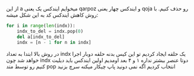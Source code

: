 
از این a میخوایم ایندکس یک یعنی qarpoz و ایندکس چهار یعنی qoja رو حذف کنیم. با روش کاهش ایندکس کد به این شکل میشه:

```python
for i in range(len(indx)):
    indx_to_del = indx.pop(0)
    del a[indx_to_del]
    indx = [n - 1 for n in indx]
```

در روش بالا ابتدا به تعداد indx یک حلقه ایجاد کردیم تو این کیس بدنه حلقه دوبار اجرا خواهد شد چون indx دوتا عنصر بیشتر نداره ۱ و ۴
بعد اومدیم اولین ایندکس باید دیلیت کنیم رو توسط متد pop انتخاب کردیم اگه نمی دونید پاپ چیکار میکنه سرچ بزنید
